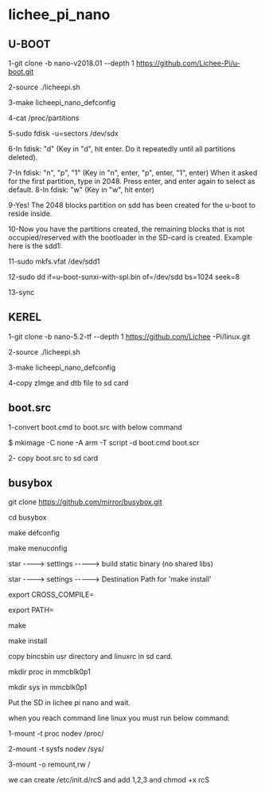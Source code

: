 # lichee_pi_nano

## U-BOOT

 1-git clone -b nano-v2018.01 --depth 1 https://github.com/Lichee-Pi/u-boot.git 
 
 2-source ./licheepi.sh 
 
 3-make licheepi_nano_defconfig
 
 4-cat /proc/partitions
 
 5-sudo fdisk -u=sectors /dev/sdx
 
 6-In fdisk:  "d" (Key in "d", hit enter. Do it repeatedly until all partitions deleted).
 
 7-In fdisk: "n", "p", "1" (Key in "n", enter, "p", enter, "1", enter)
When it asked for the first partition, type in 2048. Press enter, and enter again to select as default.
 8-In fdisk: "w" (Key in "w", hit enter)
 
 9-Yes! The 2048 blocks partition on sdd has been created for the u-boot to reside inside.
 
 10-Now you have the partitions created, the remaining blocks that is not occupied/reserved with the bootloader in the SD-card is created. Example here is   the sdd1:  

11-sudo mkfs.vfat /dev/sdd1

12-sudo dd if=u-boot-sunxi-with-spl.bin of=/dev/sdd bs=1024 seek=8

13-sync

## KEREL
1-git clone -b nano-5.2-tf --depth 1 https://github.com/Lichee -Pi/linux.git

2-source ./licheepi.sh

3-make licheepi_nano_defconfig

4-copy zImge and dtb file to sd card


## boot.src

1-convert boot.cmd to boot.src with below command

$ mkimage -C none -A arm -T script -d boot.cmd boot.scr

2- copy boot.src to sd card

## busybox

git clone https://github.com/mirror/busybox.git

cd busybox

make defconfig

make menuconfig

star ----> settings -----> build static binary (no shared libs)

star ----> settings -----> Destination Path for 'make install'

export CROSS_COMPILE=

export PATH=

make 

make install 

copy bincsbin usr directory and linuxrc in sd card.

mkdir proc in  mmcblk0p1 

mkdir sys  in  mmcblk0p1

Put the SD in lichee pi nano and wait.

when you reach command line linux you must run below command:

1-mount -t proc  nodev /proc/

2-mount -t sysfs nodev /sys/

3-mount -o remount,rw / 

we can create /etc/init.d/rcS and add 1,2,3 and chmod +x rcS




